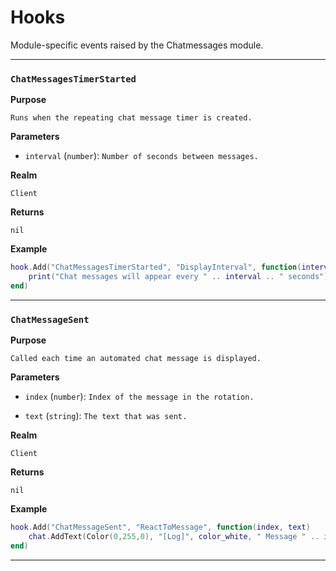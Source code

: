 # Hooks

Module-specific events raised by the Chatmessages module.

---

### `ChatMessagesTimerStarted`

**Purpose**

`Runs when the repeating chat message timer is created.`

**Parameters**

* `interval` (`number`): `Number of seconds between messages.`

**Realm**

`Client`

**Returns**

`nil`

**Example**

```lua
hook.Add("ChatMessagesTimerStarted", "DisplayInterval", function(interval)
    print("Chat messages will appear every " .. interval .. " seconds")
end)
```

---

### `ChatMessageSent`

**Purpose**

`Called each time an automated chat message is displayed.`

**Parameters**

* `index` (`number`): `Index of the message in the rotation.`

* `text` (`string`): `The text that was sent.`

**Realm**

`Client`

**Returns**

`nil`

**Example**

```lua
hook.Add("ChatMessageSent", "ReactToMessage", function(index, text)
    chat.AddText(Color(0,255,0), "[Log]", color_white, " Message " .. index .. ": " .. text)
end)
```

---

